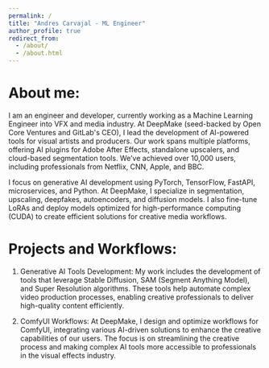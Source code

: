 ```yaml
---
permalink: /
title: "Andres Carvajal - ML Engineer"
author_profile: true
redirect_from: 
  - /about/
  - /about.html
---
```


About me:
======
I am an engineer and developer, currently working as a Machine Learning Engineer into VFX and media industry. At DeepMake (seed-backed by Open Core Ventures and GitLab's CEO), I lead the development of AI-powered tools for visual artists and producers. Our work spans multiple platforms, offering AI plugins for Adobe After Effects, standalone upscalers, and cloud-based segmentation tools. We’ve achieved over 10,000 users, including professionals from Netflix, CNN, Apple, and BBC.

I focus on generative AI development using PyTorch, TensorFlow, FastAPI, microservices, and Python. At DeepMake, I specialize in segmentation, upscaling, deepfakes, autoencoders, and diffusion models. I also fine-tune LoRAs and deploy models optimized for high-performance computing (CUDA) to create efficient solutions for creative media workflows.

Projects and Workflows:
======
1. Generative AI Tools Development:
My work includes the development of tools that leverage Stable Diffusion, SAM (Segment Anything Model), and Super Resolution algorithms. These tools help automate complex video production processes, enabling creative professionals to deliver high-quality content efficiently.

2. ComfyUI Workflows:
At DeepMake, I design and optimize workflows for ComfyUI, integrating various AI-driven solutions to enhance the creative capabilities of our users. The focus is on streamlining the creative process and making complex AI tools more accessible to professionals in the visual effects industry.